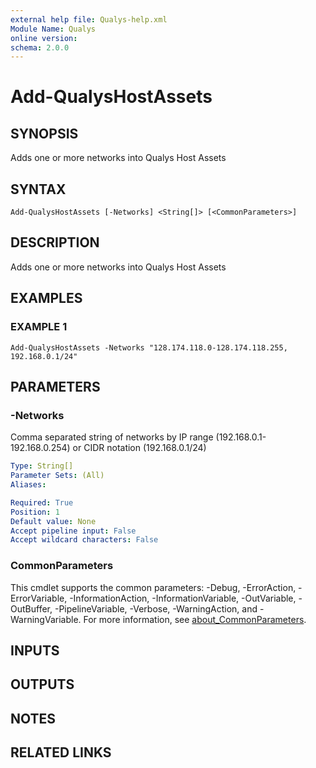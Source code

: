 ```yaml
---
external help file: Qualys-help.xml
Module Name: Qualys
online version:
schema: 2.0.0
---
```


# Add-QualysHostAssets

## SYNOPSIS
Adds one or more networks into Qualys Host Assets

## SYNTAX

```
Add-QualysHostAssets [-Networks] <String[]> [<CommonParameters>]
```

## DESCRIPTION
Adds one or more networks into Qualys Host Assets

## EXAMPLES

### EXAMPLE 1
```
Add-QualysHostAssets -Networks "128.174.118.0-128.174.118.255, 192.168.0.1/24"
```

## PARAMETERS

### -Networks
Comma separated string of networks by IP range (192.168.0.1-192.168.0.254) or CIDR notation (192.168.0.1/24)

```yaml
Type: String[]
Parameter Sets: (All)
Aliases:

Required: True
Position: 1
Default value: None
Accept pipeline input: False
Accept wildcard characters: False
```

### CommonParameters
This cmdlet supports the common parameters: -Debug, -ErrorAction, -ErrorVariable, -InformationAction, -InformationVariable, -OutVariable, -OutBuffer, -PipelineVariable, -Verbose, -WarningAction, and -WarningVariable. For more information, see [about_CommonParameters](http://go.microsoft.com/fwlink/?LinkID=113216).

## INPUTS

## OUTPUTS

## NOTES

## RELATED LINKS
